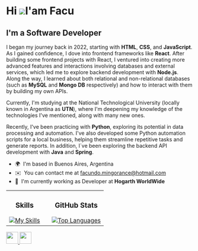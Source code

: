 Hi ![](https://user-images.githubusercontent.com/18350557/176309783-0785949b-9127-417c-8b55-ab5a4333674e.gif)I'am Facu
===============================================================================================================================

I'm a Software Developer
-------------

I began my journey back in 2022, starting with **HTML**, **CSS**, and **JavaScript**. As I gained confidence, I dove into frontend frameworks like **React**. After building some frontend projects with React, I ventured into creating more advanced features and interactions involving databases and external services, which led me to explore backend development with **Node.js**. Along the way, I learned about both relational and non-relational databases (such as **MySQL** and **Mongo DB** respectively) and how to interact with them by building my own APIs. 

Currently, I'm studying at the National Technological University (locally known in Argentina as **UTN**), where I'm deepening my knowledge of the technologies I've mentioned, along with many new ones. 

Recently, I've been practicing with **Python**, exploring its potential in data processing and automation. I've also developed some Python automation scripts for a local business, helping them streamline repetitive tasks and generate reports. In addition, I´ve been exploring the backend API development with **Java** and **Spring**.



* 🌍  I'm based in Buenos Aires, Argentina
* ✉️  You can contact me at [facundo.mingorance@hotmail.com](mailto:facundo.mingorance@hotmail.com)
* 🚀  I'm currently working as Developer at **Hogarth WorldWide** 

<table width="100%" style="border: none;">
  <tr>
    <td align="center" valign="top" style="border: none;">
      <h3>Skills</h3>
      <a href="https://skillicons.dev">
        <img src="https://skillicons.dev/icons?i=html,css,js,nodejs,express,java,py,mongodb,mysql,react,redux,tailwind&perline=3" alt="My Skills" />
      </a>
    </td>
    <td>
    </td>
    <td align="center" valign="top" style="border: none;">
      <h3>GitHub Stats</h3>
      <a href="https://github.com/FacuM87">
        <img src="https://github-readme-stats.vercel.app/api/top-langs/?username=FacuM87&langs_count=10&title_color=0891b2&text_color=ffffff&icon_color=0891b2&bg_color=1c1917&hide_border=true&locale=en&custom_title=Top%20%Languages" alt="Top Languages" />
      </a>
    </td>
  </tr>
</table>
<p align="left"> <a href="https://www.github.com/FacuM87" target="_blank" rel="noreferrer"> <picture> <source media="(prefers-color-scheme: dark)" srcset="https://raw.githubusercontent.com/danielcranney/readme-generator/main/public/icons/socials/github-dark.svg" /> <source media="(prefers-color-scheme: light)" srcset="https://raw.githubusercontent.com/danielcranney/readme-generator/main/public/icons/socials/github.svg" /> <img src="https://raw.githubusercontent.com/danielcranney/readme-generator/main/public/icons/socials/github.svg" width="32" height="32" /> </picture> </a> <a href="https://www.linkedin.com/in/facundo-mingorance" target="_blank" rel="noreferrer"> <picture> <source media="(prefers-color-scheme: dark)" srcset="https://raw.githubusercontent.com/danielcranney/readme-generator/main/public/icons/socials/linkedin-dark.svg" /> <source media="(prefers-color-scheme: light)" srcset="https://raw.githubusercontent.com/danielcranney/readme-generator/main/public/icons/socials/linkedin.svg" /> <img src="https://raw.githubusercontent.com/danielcranney/readme-generator/main/public/icons/socials/linkedin.svg" width="32" height="32" /> </picture> </a></p>
